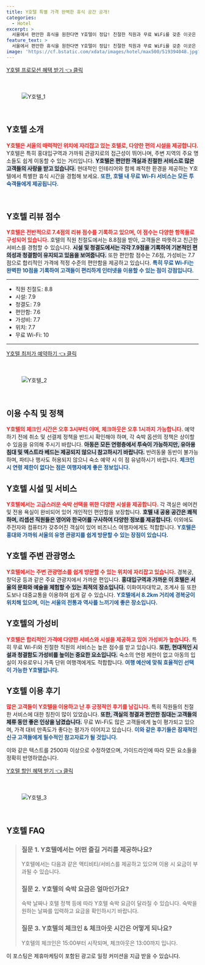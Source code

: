 ```yaml
---
title: Y호텔 특별 가격 완벽한 휴식 공간 공개!
categories:
  - Hotel
excerpt: >
  서울에서 편안한 휴식을 원한다면 Y호텔이 정답! 친절한 직원과 무료 WiFi를 갖춘 이곳은 홍대와 경복궁 근처에 위치해 여행의 중심이 됩니다. 지금 예약하고 특별한 숙박 경험을 놓치지 마세요!
feature_text: >
  서울에서 편안한 휴식을 원한다면 Y호텔이 정답! 친절한 직원과 무료 WiFi를 갖춘 이곳은 홍대와 경복궁 근처에 위치해 여행의 중심이 됩니다. 지금 예약하고 특별한 숙박 경험을 놓치지 마세요!
image: 'https://cf.bstatic.com/xdata/images/hotel/max500/519394048.jpg?k=60fb7336507f3a645279be9af70f1c9f9223235b23496a641286b37106318f8f&o=&hp=1'
---
```


<p><a class="modoo-button" href="https://tinyurl.com/24lzslzm" rel="nofollow noopener">Y호텔 프로모션 혜택 받기 👈 클릭</a></p><br/>
<figure class="image"><img alt="Y호텔_1" src="https://cf.bstatic.com/xdata/images/hotel/max1024x768/519394050.jpg?k=a79ae9402dc57546078f82538bfa53e61b6c0dcfd796b0fe56b5ba8f2bfaa8ca&amp;o=&amp;hp=1"/></figure><br/>

<h2 data-ke-size="size26" id="Y호텔_소개">Y호텔 소개</h2>
<p data-ke-size="size16"><b><span style="color: #ee2323;">Y호텔은 서울의 매력적인 위치에 자리잡고 있는 호텔로, 다양한 편의 시설을 제공합니다.</span></b> Y호텔은 특히 홍대입구역과 가까워 관광지로의 접근성이 뛰어나며, 주변 지역의 주요 명소들도 쉽게 이동할 수 있는 거리입니다. <b><span style="background-color: #21538527;">Y호텔은 편안한 객실과 친절한 서비스로 많은 고객들의 사랑을 받고 있습니다.</span></b> 현대적인 인테리어와 함께 쾌적한 환경을 제공하는 Y호텔에서 특별한 휴식 시간을 경험해 보세요. <b><span style="color: #1a5490;">또한, 호텔 내 무료 Wi-Fi 서비스는 모든 투숙객들에게 제공됩니다.</span></b></p>
<p data-ke-size="size16"> </p>
<h2 data-ke-size="size23" id="Y호텔_리뷰_점수">Y호텔 리뷰 점수</h2>
<p data-ke-size="size16"><b><span style="color: #ee2323;">Y호텔은 전반적으로 7.4점의 리뷰 점수를 기록하고 있으며, 이 점수는 다양한 항목들로 구성되어 있습니다.</span></b> 호텔의 직원 친절도에서는 8.8점을 받아, 고객들은 따뜻하고 친근한 서비스를 경험할 수 있습니다. <b><span style="background-color: #21538527;">시설 및 청결도에서는 각각 7.9점을 기록하여 기본적인 편의성과 청결함이 유지되고 있음을 보여줍니다.</span></b> 또한 편안함 점수는 7.6점, 가성비는 7.7점으로 합리적인 가격에 적정 수준의 편안함을 제공하고 있습니다. <b><span style="color: #1a5490;">특히 무료 Wi-Fi는 완벽한 10점을 기록하여 고객들이 편리하게 인터넷을 이용할 수 있는 점이 강점입니다.</span></b></p>
<hr contenteditable="false" data-ke-style="style5" data-ke-type="horizontalRule"/>
<ul data-ke-list-type="disc" style="list-style-type: disc;">
<li>직원 친절도: 8.8</li>
<li>시설: 7.9</li>
<li>청결도: 7.9</li>
<li>편안함: 7.6</li>
<li>가성비: 7.7</li>
<li>위치: 7.7</li>
<li>무료 Wi-Fi: 10</li>
</ul>
<hr contenteditable="false" data-ke-style="style5" data-ke-type="horizontalRule"/>
<p><a class="modoo-button" href="https://tinyurl.com/24lzslzm" rel="nofollow noopener">Y호텔 최저가 예약하기 👈 클릭</a></p><br/>
<figure class="image"><img alt="Y호텔_2" src="https://cf.bstatic.com/xdata/images/hotel/max500/519394048.jpg?k=60fb7336507f3a645279be9af70f1c9f9223235b23496a641286b37106318f8f&amp;o=&amp;hp=1"/></figure><br/>
<h2 data-ke-size="size23" id="Y호텔_이용_수칙_및_정책">이용 수칙 및 정책</h2>
<p data-ke-size="size16"><b><span style="color: #ee2323;">Y호텔의 체크인 시간은 오후 3시부터 이며, 체크아웃은 오후 1시까지 가능합니다.</span></b> 예약하기 전에 취소 및 선결제 정책을 반드시 확인해야 하며, 각 숙박 옵션의 정책은 상이할 수 있음을 유의해 주시기 바랍니다. <b><span style="background-color: #21538527;">아동은 모든 연령층에서 투숙이 가능하지만, 유아용 침대 및 엑스트라 베드는 제공되지 않으니 참고하시기 바랍니다.</span></b> 반려동물 동반이 불가능하며, 파티나 행사도 허용되지 않으니 숙소 예약 시 이 점 유념하시기 바랍니다. <b><span style="color: #1a5490;">체크인 시 연령 제한이 없다는 점은 여행자에게 좋은 정보입니다.</span></b></p>
<h2 data-ke-size="size23" id="Y호텔_시설_및_서비스">Y호텔 시설 및 서비스</h2>
<p data-ke-size="size16"><b><span style="color: #ee2323;">Y호텔에서는 고급스러운 숙박 선택을 위한 다양한 시설을 제공합니다.</span></b> 각 객실은 에어컨 및 전용 욕실이 완비되어 있어 개인적인 편안함을 보장합니다. <b><span style="background-color: #21538527;">호텔 내 공용 공간은 쾌적하며, 리셉션 직원들은 영어와 한국어를 구사하여 다양한 정보를 제공합니다.</span></b> 이외에도 주전자와 컴퓨터가 갖추어진 객실이 있어 비즈니스 여행자에게도 적합합니다. <b><span style="color: #1a5490;">Y호텔은 홍대와 가까워 서울의 유명 관광지를 쉽게 방문할 수 있는 장점이 있습니다.</span></b></p>
<h2 data-ke-size="size26" id="Y호텔_주변_관광명소">Y호텔 주변 관광명소</h2>
<p data-ke-size="size16"><b><span style="color: #ee2323;">Y호텔에서는 주변 관광명소를 쉽게 방문할 수 있는 위치에 자리잡고 있습니다.</span></b> 경복궁, 창덕궁 등과 같은 주요 관광지에서 가까운 편입니다. <b><span style="background-color: #21538527;">홍대입구역과 가까운 이 호텔은 서울의 문화와 예술을 체험할 수 있는 최적의 장소입니다.</span></b> 이화여자대학교, 조계사 등 또한 도보나 대중교통을 이용하여 쉽게 갈 수 있습니다. <b><span style="color: #1a5490;">Y호텔에서 8.2km 거리에 경복궁이 위치해 있으며, 이는 서울의 전통과 역사를 느끼기에 좋은 장소입니다.</span></b></p>
<h2 data-ke-size="size23" id="Y호텔_가성비">Y호텔의 가성비</h2>
<p data-ke-size="size16"><b><span style="color: #ee2323;">Y호텔은 합리적인 가격에 다양한 서비스와 시설을 제공하고 있어 가성비가 높습니다.</span></b> 특히 무료 Wi-Fi와 친절한 직원의 서비스는 높은 점수를 받고 있습니다. <b><span style="background-color: #21538527;">또한, 현대적인 시설과 청결함도 가성비를 높이는 중요한 요소입니다.</span></b> 숙소의 연령 제한이 없고 아동의 입실이 자유로우니 가족 단위 여행객에게도 적합합니다. <b><span style="color: #1a5490;">여행 예산에 맞춰 효율적인 선택이 가능한 Y호텔입니다.</span></b></p>
<h2 data-ke-size="size26" id="Y호텔_이용_후기">Y호텔 이용 후기</h2>
<p data-ke-size="size16"><b><span style="color: #ee2323;">많은 고객들이 Y호텔을 이용하고 난 후 긍정적인 후기를 남깁니다.</span></b> 특히 직원들의 친절한 서비스에 대한 칭찬이 많이 있었습니다. <b><span style="background-color: #21538527;">또한, 객실의 청결과 편안한 침대는 고객들의 체류 동안 좋은 인상을 남겼습니다.</span></b> 무료 Wi-Fi도 많은 고객들에게 높이 평가되고 있으며, 가격 대비 만족도가 좋다는 평가가 이어지고 있습니다. <b><span style="color: #1a5490;">이와 같은 후기들은 잠재적인 신규 고객들에게 필수적인 참고자료가 될 것입니다.</span></b></p>
<p> </p>
<p>이와 같은 텍스트를 2500자 이상으로 수정하였으며, 가이드라인에 따라 모든 요소들을 정확히 반영하였습니다.</p>
<p><a class="modoo-button" href="https://tinyurl.com/24lzslzm" rel="nofollow noopener">Y호텔 할인 혜택 받기 👈 클릭</a></p><br>

<figure class="image"><img src="https://cf.bstatic.com/xdata/images/hotel/max500/519394051.jpg?k=ce8702480159752fd0897eeb5fb2a0e49faa6b75b854607dbd121afa7e937dc0&o=&hp=1" alt="Y호텔_3"></figure><br>
<h2 id="Y호텔_FAQ">Y호텔 FAQ</h2>
<div itemscope="" itemtype="https://schema.org/FAQPage"> <blockquote> <div itemscope="" itemprop="mainEntity" itemtype="https://schema.org/Question"> <h3 id="질문_1" itemprop="name">질문 1. Y호텔에서는 어떤 즐길 거리를 제공하나요?</h3> <div itemscope="" itemprop="acceptedAnswer" itemtype="https://schema.org/Answer"> <span itemprop="text"> <p>Y호텔에서는 다음과 같은 액티비티/서비스를 제공하고 있으며 이용 시 요금이 부과될 수 있습니다.</p> </span> </div> </div> <div itemscope="" itemprop="mainEntity" itemtype="https://schema.org/Question"> <h3 id="질문_2" itemprop="name">질문 2. Y호텔의 숙박 요금은 얼마인가요?</h3> <div itemscope="" itemprop="acceptedAnswer" itemtype="https://schema.org/Answer"> <span itemprop="text"> <p>숙박 날짜나 호텔 정책 등에 따라 Y호텔 숙박 요금이 달라질 수 있습니다. 숙박을 원하는 날짜를 입력하고 요금을 확인하시기 바랍니다.</p> </span> </div> </div> <div itemscope="" itemprop="mainEntity" itemtype="https://schema.org/Question"> <h3 id="질문_3" itemprop="name">질문 3. Y호텔의 체크인 & 체크아웃 시간은 어떻게 되나요?</h3> <div itemscope="" itemprop="acceptedAnswer" itemtype="https://schema.org/Answer"> <span itemprop="text"> <p>Y호텔의 체크인은 15:00부터 시작되며, 체크아웃은 13:00까지 입니다.</p> </span> </div> </div> </blockquote> </div><p>이 포스팅은 제휴마케팅이 포함된 광고로 일정 커미션을 지급 받을 수 있습니다.</p>

